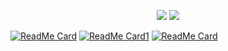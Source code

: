 <p align="center">
  <img src="https://github-readme-stats.vercel.app/api?username=Unam3dd&theme=great-gatsby&show_icons=true">
  <img src="https://github-readme-stats.vercel.app/api/top-langs/?username=Unam3dd&theme=great-gatsby&layout=compact">
</p>

[![ReadMe Card](https://github-readme-stats.vercel.app/api/pin/?username=Unam3dd&repo=WinBackdoorLib&theme=great-gatsby)](https://github.com/Unam3dd/WinBackdoorLib)
[![ReadMe Card1](https://github-readme-stats.vercel.app/api/pin/?username=Unam3dd&repo=WinBackdoor&theme=great-gatsby)](https://github.com/Unam3dd/WinBackdoor)
[![ReadMe Card](https://github-readme-stats.vercel.app/api/pin/?username=Unam3dd&repo=PM0N&theme=great-gatsby)](https://github.com/Unam3dd/PM0N)
